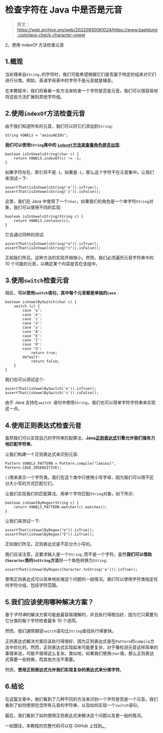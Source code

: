 # 检查字符在 Java 中是否是元音

> 原文：<https://web.archive.org/web/20220930061024/https://www.baeldung.com/java-check-character-vowel>

2。使用 indexOf 方法检查元音

## 1.概观

当处理来自`String,`的字符时，我们可能希望根据它们是否属于特定的组来对它们进行分类。例如，英语字母表中的字符不是元音就是辅音。

在本教程中，我们将看看一些方法来检查一个字符是否是元音。我们可以很容易地将这些方法扩展到其他字符组。

## 2.使用`indexOf`方法检查元音

由于我们知道所有的元音，我们可以将它们添加到`String`:

```
String VOWELS = "aeiouAEIOU";
```

**我们可以使用`String`类中的 [`indexOf`方法来查看角色是否出现](https://web.archive.org/web/20220810231115/https://docs.oracle.com/en/java/javase/11/docs/api/java.base/java/lang/String.html#indexOf(int))**:

```
boolean isInVowelsString(char c) {
    return VOWELS.indexOf(c) != -1;
}
```

如果字符存在，索引将不是`-1`。如果是`-1`，那么这个字符不在元音集中。让我们来测试一下:

```
assertThat(isInVowelsString('e')).isTrue();
assertThat(isInVowelsString('z')).isFalse();
```

这里，我们在 Java 中使用了一个`char`。如果我们的角色是一个单字符`String`对象，我们可以使用不同的实现:

```
boolean isInVowelsString(String c) {
    return VOWELS.contains(c);
}
```

它会通过同样的测试:

```
assertThat(isInVowelsString("e")).isTrue();
assertThat(isInVowelsString("z")).isFalse();
```

正如我们所见，这种方法的实现开销很小。然而，我们必须遍历元音字符串中的 10 个可能的元音，以确定某个内容是否在该组中。

## 3.使用`switch`检查元音

相反，**可以使用`switch`语句，其中每个元音都是单独的`case`** :

```
boolean isVowelBySwitch(char c) {
    switch (c) {
        case 'a':            
        case 'e':           
        case 'i':           
        case 'o':            
        case 'u':            
        case 'A':
        case 'E':            
        case 'I':           
        case 'O':            
        case 'U':
            return true;
        default:
            return false;
    }
}
```

我们也可以测试这个:

```
assertThat(isVowelBySwitch('e')).isTrue();
assertThat(isVowelBySwitch('z')).isFalse();
```

由于 Java 支持在`switch `语句中使用`String`，我们也可以用单字符字符串来实现这一点。

## 4.使用正则表达式检查元音

虽然我们可以实现自己的字符串匹配算法，**Java[正则表达式](/web/20220810231115/https://www.baeldung.com/tag/regex/)引擎允许我们强有力地匹配字符串**。

让我们构建一个正则表达式来识别元音:

```
Pattern VOWELS_PATTERN = Pattern.compile("[aeiou]", Pattern.CASE_INSENSITIVE);
```

`[]`用来表示一个字符类。我们在这个类中只使用小写字母，因为我们可以用不区分大小写的方式匹配它们。

让我们实现我们的匹配算法，用单个字符匹配`String`对象，如下所示:

```
boolean isVowelByRegex(String c) {
    return VOWELS_PATTERN.matcher(c).matches();
}
```

让我们来测试一下:

```
assertThat(isVowelByRegex("e")).isTrue();
assertThat(isVowelByRegex("E")).isTrue();
```

正如我们所见，正则表达式是不区分大小写的。

我们应该注意，这要求输入是一个`String,`而不是一个字符。虽然**我们可以借助`Character`类的`toString`方法**将一个角色转换为`String`:

```
assertThat(isVowelByRegex(Character.toString('e'))).isTrue();
```

使用正则表达式可以简单地处理这个问题的一般情况。我们可以使用字符类指定任何字符分组，包括字符范围。

## 5.我们应该使用哪种解决方案？

基于*字符串*的解决方案可能是最容易理解的，并且执行得相当好，因为它只需要为它分类的每个字符检查最多 10 个选项。

然而，我们通常期望`switch`语句比`String`查找执行得更快。

正则表达式解决方案应该执行得很好，因为正则表达式是在`Pattern`的`compile`方法中优化的。然而，正则表达式实现起来可能更复杂，对于像检测元音这样简单的事情来说，可能不值得这么复杂。类似地，如果我们使用`char`值，那么正则表达式需要一些转换，而其他方法不需要。

然而，**使用正则表达式允许我们实现复杂的表达式来分类字符**。

## 6.结论

在这篇文章中，我们看到了几种不同的方法来识别一个字符是否是一个元音。我们看到了如何使用包含所有元音的字符串，以及如何实现一个`switch`语句。

最后，我们看到了如何使用正则表达式来解决这个问题以及更一般的情况。

一如既往，本教程的完整代码可以在 GitHub 上找到[。](https://web.archive.org/web/20220810231115/https://github.com/eugenp/tutorials/tree/master/core-java-modules/core-java-string-operations-4)